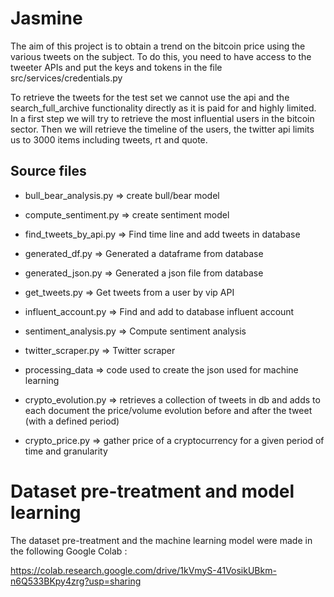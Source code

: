 
# Jasmine
The aim of this project is to obtain a trend on the bitcoin price using the various tweets on the subject. 
To do this, you need to have access to the tweeter APIs and put the keys and tokens in the file src/services/credentials.py

To retrieve the tweets for the test set we cannot use the api and the search_full_archive functionality directly as it is paid for and highly limited.
In a first step we will try to retrieve the most influential users in the bitcoin sector. 
Then we will retrieve the timeline of the users, the twitter api limits us to 3000 items including tweets, rt and quote.

## Source files

- bull_bear_analysis.py => create bull/bear model

- compute_sentiment.py => create sentiment model

- find_tweets_by_api.py => Find time line and add tweets in database

- generated_df.py => Generated a dataframe from database

- generated_json.py => Generated a json file from database

- get_tweets.py => Get tweets from a user by vip API

- influent_account.py => Find and add to database influent account

- sentiment_analysis.py => Compute sentiment analysis

- twitter_scraper.py => Twitter scraper

- processing_data => code used to create the json used for machine learning

- crypto_evolution.py => retrieves a collection of tweets in db and adds to each document the price/volume evolution before and after the tweet (with a defined period)

- crypto_price.py => gather price of a cryptocurrency for a given period of time and granularity

# Dataset pre-treatment and model learning

The dataset pre-treatment and the machine learning model were made in the following Google Colab :

https://colab.research.google.com/drive/1kVmyS-41VosikUBkm-n6Q533BKpy4zrg?usp=sharing



